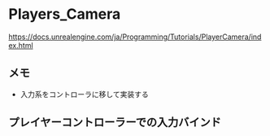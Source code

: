 # Players_Camera
https://docs.unrealengine.com/ja/Programming/Tutorials/PlayerCamera/index.html

## メモ

- 入力系をコントローラに移して実装する

## プレイヤーコントローラーでの入力バインド

